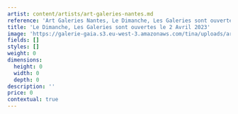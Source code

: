 ```yaml
---
artist: content/artists/art-galeries-nantes.md
reference: 'Art Galeries Nantes, Le Dimanche, Les Galeries sont ouvertes le 2 Avril 2023'
title: 'Le Dimanche, Les Galeries sont ouvertes le 2 Avril 2023'
image: 'https://galerie-gaia.s3.eu-west-3.amazonaws.com/tina/uploads/art-galeries-nantes/Flyer-A6-AGN-avril-2023_web (003)-2.jpg'
fields: []
styles: []
weight: 0
dimensions:
  height: 0
  width: 0
  depth: 0
description: ''
price: 0
contextual: true
---
```


